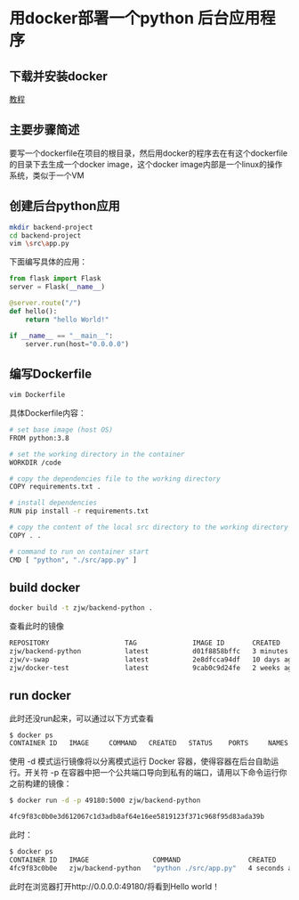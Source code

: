 # 用docker部署一个python 后台应用程序
## 下载并安装docker
[教程](https://www.runoob.com/docker/ubuntu-docker-install.html)

## 主要步骤简述
要写一个dockerfile在项目的根目录，然后用docker的程序去在有这个dockerfile的目录下去生成一个docker image，这个docker image内部是一个linux的操作系统，类似于一个VM

## 创建后台python应用
```bash
mkdir backend-project
cd backend-project
vim \src\app.py
```

下面编写具体的应用：
```python
from flask import Flask
server = Flask(__name__)

@server.route("/")
def hello():
    return "hello World!"

if __name__ == "__main__":
    server.run(host="0.0.0.0")
```

## 编写Dockerfile
```bash
vim Dockerfile
```
具体Dockerfile内容：
```bash
# set base image (host OS)
FROM python:3.8

# set the working directory in the container
WORKDIR /code

# copy the dependencies file to the working directory
COPY requirements.txt .

# install dependencies
RUN pip install -r requirements.txt

# copy the content of the local src directory to the working directory
COPY . .

# command to run on container start
CMD [ "python", "./src/app.py" ]
```

## build docker

```bash
docker build -t zjw/backend-python .
```
查看此时的镜像
```bash
REPOSITORY                   TAG              IMAGE ID       CREATED         SIZE
zjw/backend-python           latest           d01f8858bffc   3 minutes ago   920MB
zjw/v-swap                   latest           2e8dfcca94df   10 days ago     3.38GB
zjw/docker-test              latest           9cab0c9d24fe   2 weeks ago     921MB
```

## run docker
此时还没run起来，可以通过以下方式查看
```bash
$ docker ps
CONTAINER ID   IMAGE     COMMAND   CREATED   STATUS    PORTS     NAMES
```
使用 -d 模式运行镜像将以分离模式运行 Docker 容器，使得容器在后台自助运行。开关符 -p 在容器中把一个公共端口导向到私有的端口，请用以下命令运行你之前构建的镜像：
```bash
$ docker run -d -p 49180:5000 zjw/backend-python

4fc9f83c0b0e3d612067c1d3adb8af64e16ee5819123f371c968f95d83ada39b
```
此时：
```bash
$ docker ps
CONTAINER ID   IMAGE                COMMAND                 CREATED         STATUS         PORTS                     NAMES
4fc9f83c0b0e   zjw/backend-python   "python ./src/app.py"   4 seconds ago   Up 3 seconds   0.0.0.0:49180->5000/tcp   focused_sinoussi
```
此时在浏览器打开http://0.0.0.0:49180/将看到Hello world！